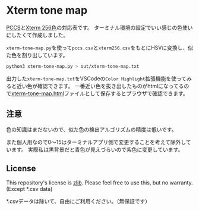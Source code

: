 # Xterm tone map

[PCCS][pccs]と[Xterm 256色][xterm256]の対応表です。
ターミナル環境の設定でいい感じの色使いにしたくて作成しました。

[pccs]:https://www.dic-color.com/knowledge/pccs.html
[xterm256]:https://www.ditig.com/256-colors-cheat-sheet

`xterm-tone-map.py`を使って`pccs.csv`と`xterm256.csv`をもとにHSVに変換し、似た色を割り出しています。

```sh
python3 xterm-tone-map.py > out/xterm-tone-map.txt
```

出力した`xterm-tone-map.txt`をVSCodeの`Color Highlight`拡張機能を使ってみると近い色が確認できます。
一番近い色を抜き出したものがhtmlになってるので[xterm-tone-map.html](https://arkbig.github.io/color-coordinate/out/xterm-tone-map.html)ファイルとして保存するとブラウザで確認できます。

## 注意

色の知識はまだないので、似た色の検出アルゴリズムの精度は低いです。

また個人用なので0〜15はターミナルアプリ側で変更することを考えて除外しています。
実際私は黒背景だと青色が見えづらいので紫色に変更しています。

## License

This repository's license is [zlib](./LICENSE). Please feel free to use this, but no warranty.
(Except *.csv data)

*.csvデータは除いて、自由にご利用ください。（無保証です）
